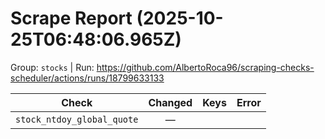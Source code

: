 # Scrape Report (2025-10-25T06:48:06.965Z)

Group: `stocks`  |  Run: https://github.com/AlbertoRoca96/scraping-checks-scheduler/actions/runs/18799633133

| Check | Changed | Keys | Error |
|---|:---:|:--|:--|
| `stock_ntdoy_global_quote` | — |  |  |

